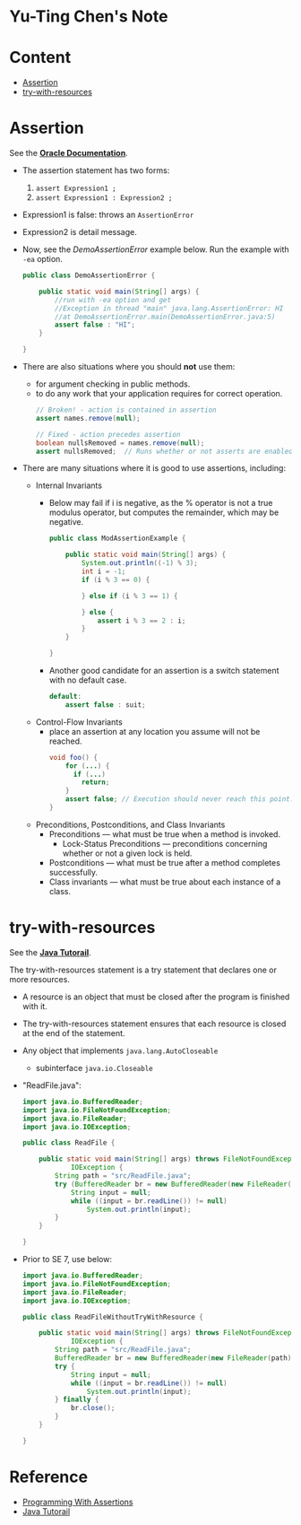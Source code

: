 Yu-Ting Chen's Note
==

# Content
- [Assertion](#assertion)
- [try-with-resources](#try-with-resources)

# Assertion
See the [**Oracle Documentation**][Programming With Assertions].

- The assertion statement has two forms:
	1. `assert Expression1 ;`
	2. `assert Expression1 : Expression2 ;`
- Expression1 is false: throws an `AssertionError`
- Expression2 is detail message.
- Now, see the *DemoAssertionError* example below. Run the example with `-ea` option.
	

	```java
	public class DemoAssertionError {

		public static void main(String[] args) {
			//run with -ea option and get
			//Exception in thread "main" java.lang.AssertionError: HI
			//at DemoAssertionError.main(DemoAssertionError.java:5)
			assert false : "HI";
		}

	}
	```
- There are also situations where you should **not** use them:
	+ for argument checking in public methods.
	+ to do any work that your application requires for correct operation.
		```java
		// Broken! - action is contained in assertion
		assert names.remove(null);

		// Fixed - action precedes assertion
		boolean nullsRemoved = names.remove(null);
		assert nullsRemoved;  // Runs whether or not asserts are enabled
		```
- There are many situations where it is good to use assertions, including:
	+ Internal Invariants
		* Below may fail if i is negative, as the % operator is not a true modulus operator, but computes the remainder, which may be negative.
		
			```java
			public class ModAssertionExample {

				public static void main(String[] args) {
					System.out.println((-1) % 3);
					int i = -1;
					if (i % 3 == 0) {

					} else if (i % 3 == 1) {

					} else {
						assert i % 3 == 2 : i;
					}
				}

			}
			```
		* Another good candidate for an assertion is a switch statement with no default case. 
			```java
			default:
			    assert false : suit;
			```
	+ Control-Flow Invariants
		* place an assertion at any location you assume will not be reached.
			```java
			void foo() {
			    for (...) {
			      if (...)
			        return;
			    }
			    assert false; // Execution should never reach this point!
			}
			```
	+ Preconditions, Postconditions, and Class Invariants
		* Preconditions — what must be true when a method is invoked.
			- Lock-Status Preconditions — preconditions concerning whether or not a given lock is held.
		* Postconditions — what must be true after a method completes successfully.
		* Class invariants — what must be true about each instance of a class.

# try-with-resources
See the [**Java Tutorail**][try-with-resources].

The try-with-resources statement is a try statement that declares one or more resources. 
- A resource is an object that must be closed after the program is finished with it. 
- The try-with-resources statement ensures that each resource is closed at the end of the statement. 
- Any object that implements `java.lang.AutoCloseable`
	+ subinterface `java.io.Closeable`
- "ReadFile.java":

	```java
	import java.io.BufferedReader;
	import java.io.FileNotFoundException;
	import java.io.FileReader;
	import java.io.IOException;

	public class ReadFile {

		public static void main(String[] args) throws FileNotFoundException,
				IOException {
			String path = "src/ReadFile.java";
			try (BufferedReader br = new BufferedReader(new FileReader(path))) {
				String input = null;
				while ((input = br.readLine()) != null)
					System.out.println(input);
			}
		}

	}

	```
- Prior to SE 7, use below:

	```java
	import java.io.BufferedReader;
	import java.io.FileNotFoundException;
	import java.io.FileReader;
	import java.io.IOException;

	public class ReadFileWithoutTryWithResource {

		public static void main(String[] args) throws FileNotFoundException,
				IOException {
			String path = "src/ReadFile.java";
			BufferedReader br = new BufferedReader(new FileReader(path));
			try {
				String input = null;
				while ((input = br.readLine()) != null)
					System.out.println(input);
			} finally {
				br.close();
			}
		}

	}

	```

# Reference
- [Programming With Assertions][Programming With Assertions]
- [Java Tutorail][try-with-resources]


[Programming With Assertions]: http://docs.oracle.com/javase/7/docs/technotes/guides/language/assert.html
[try-with-resources]: http://docs.oracle.com/javase/tutorial/essential/exceptions/tryResourceClose.html